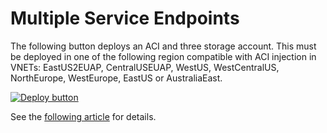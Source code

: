 # Multiple Service Endpoints

The following button deploys an ACI and three storage account.  This must be deployed in one of the following region compatible with ACI injection in VNETs:  EastUS2EUAP, CentralUSEUAP, WestUS, WestCentralUS, NorthEurope, WestEurope, EastUS or AustraliaEast.

[![Deploy button](http://azuredeploy.net/deploybutton.png)](https://portal.azure.com/#create/Microsoft.Template/uri/https%3A%2F%2Fraw.githubusercontent.com%2Fvplauzon%2Fnetworking%2Fmaster%2Fmultiple-endpoints%2Fdeploy.json)

See the [following article](TODO) for details.

